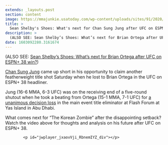 ```yaml
--- 
extends: _layouts.post 
section: content 
image: https://mmajunkie.usatoday.com/wp-content/uploads/sites/91/2020/10/sss-zombie.jpg?w=1000&h=576&crop=1 
title: > 
  Sean Shelby's Shoes: What's next for Chan Sung Jung after UFC on ESPN+ 38 loss? 
description: > 
  (ALSO SEE: Sean Shelby’s Shoes: What’s next for Brian Ortega after UFC on ESPN+ 38 win?)Chan Sung Jung came up short in his opportunity to claim another featherweight title shot Saturday when he lost to Brian Ortega in the UFC on ESPN+ 38 headliner.Jung (16-6 MMA, 6-3 UFC) was on the receiving end of a five-round shutout when he took a beating from Ortega (15-1 MMA, 7-1 UFC) for a unanimous decision loss in the main event title eliminator at Flash Forum at Yas Island in Abu Dhabi.What comes next for “The Korean Zombie” after the disappointing setback?Watch the video above for thoughts and analysis on his future after UFC on ESPN+ 38. 
date: 1603092280.3161674 
--- 
```

<div><p>(ALSO SEE: <a href="https://mmajunkie.usatoday.com/2020/10/brian-ortega-next-fight-matchmaker-ufc-on-espn-plus-38-win-korean-zombie">Sean Shelby&#8217;s Shoes: What&#8217;s next for Brian Ortega after UFC on ESPN+ 38 win?</a>)</p>
<p><a href="https://mmajunkie.usatoday.com/tag/chan-sung-jung">Chan Sung Jung</a> came up short in his opportunity to claim another featherweight title shot Saturday when he lost to Brian Ortega in the UFC on ESPN+ 38 headliner.</p>
<p>Jung (16-6 MMA, 6-3 UFC) was on the receiving end of a five-round shutout when he took a beating from Ortega (15-1 MMA, 7-1 UFC) for <a href="https://mmajunkie.usatoday.com/2020/10/ufc-espn-plus-38-results-brian-ortega-dominant-decision-long-layoff-chan-sung-jung-korean-zombie">a unanimous decision loss</a> in the main event title eliminator at Flash Forum at Yas Island in Abu Dhabi.</p>
<p>What comes next for &#8220;The Korean Zombie&#8221; after the disappointing setback? Watch the video above for thoughts and analysis on his future after UFC on ESPN+ 38.</p>

		 
			<p id="jwplayer_jxaovVji_RbnemIYZ_div"></p> 
</div>